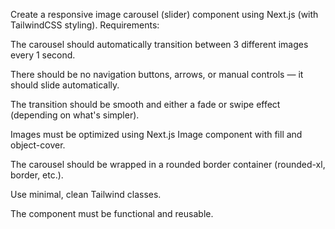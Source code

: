 Create a responsive image carousel (slider) component using Next.js (with TailwindCSS styling). Requirements:

The carousel should automatically transition between 3 different images every 1 second.

There should be no navigation buttons, arrows, or manual controls — it should slide automatically.

The transition should be smooth and either a fade or swipe effect (depending on what's simpler).

Images must be optimized using Next.js Image component with fill and object-cover.

The carousel should be wrapped in a rounded border container (rounded-xl, border, etc.).

Use minimal, clean Tailwind classes.

The component must be functional and reusable.